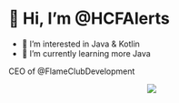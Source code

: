 # 👋 Hi, I’m @HCFAlerts
- 👀 I’m interested in Java & Kotlin
- 🌱 I’m currently learning more Java

CEO of @FlameClubDevelopment

<p align="center">
  <a href="https://skillicons.dev">
    <img src="https://skillicons.dev/icons?i=discord,bots,eclipse,gradle,idea,java,js,kotlin,linux,maven,mongodb,mysql,py,redis,vscode,windows" />
  </a>
</p>
